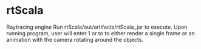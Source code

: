 # rtScala
Raytracing engine
Run rtScala/out/artifacts/rtScala_jar to execute. Upon running program, user will enter 1 or to to either render a single frame or an animation with the camera rotating around the objects.
